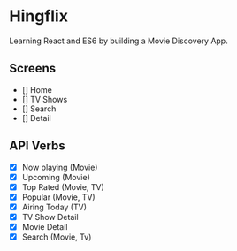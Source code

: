 # Hingflix

Learning React and ES6 by building a Movie Discovery App.

## Screens

- [] Home
- [] TV Shows
- [] Search
- [] Detail

## API Verbs

- [x] Now playing (Movie)
- [x] Upcoming (Movie)
- [x] Top Rated (Movie, TV)
- [x] Popular (Movie, TV)
- [x] Airing Today (TV)
- [x] TV Show Detail
- [x] Movie Detail
- [x] Search (Movie, Tv)
